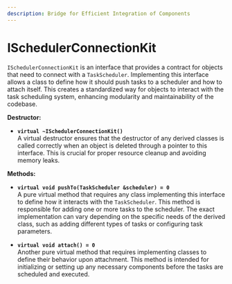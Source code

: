 ```yaml
---
description: Bridge for Efficient Integration of Components
---
```


# ISchedulerConnectionKit

`ISchedulerConnectionKit` is an interface that provides a contract for objects that need to connect with a `TaskScheduler`. Implementing this interface allows a class to define how it should push tasks to a scheduler and how to attach itself. This creates a standardized way for objects to interact with the task scheduling system, enhancing modularity and maintainability of the codebase.

**Destructor:**

* **`virtual ~ISchedulerConnectionKit()`**\
  A virtual destructor ensures that the destructor of any derived classes is called correctly when an object is deleted through a pointer to this interface. This is crucial for proper resource cleanup and avoiding memory leaks.

**Methods:**

* **`virtual void pushTo(TaskScheduler &scheduler) = 0`**\
  A pure virtual method that requires any class implementing this interface to define how it interacts with the `TaskScheduler`. This method is responsible for adding one or more tasks to the scheduler. The exact implementation can vary depending on the specific needs of the derived class, such as adding different types of tasks or configuring task parameters.

* **`virtual void attach() = 0`**\
  Another pure virtual method that requires implementing classes to define their behavior upon attachment. This method is intended for initializing or setting up any necessary components before the tasks are scheduled and executed.
